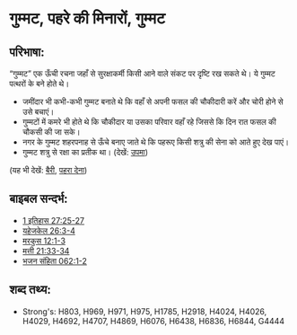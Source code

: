 # गुम्मट, पहरे की मिनारों, गुम्मट #

## परिभाषा: ##

“गुम्मट” एक ऊँची रचना जहाँ से सुरक्षाकर्मी किसी आने वाले संकट पर दृष्टि रख सकते थे। ये गुम्मट पत्थरों के बने होते थे।

* जमींदार भी कभी-कभी गुम्मट बनाते थे कि वहाँ से अपनी फसल की चौकीदारी करें और चोरी होने से उसे बचाएं।
* गुम्मटों में कमरे भी होते थे कि चौकीदार या उसका परिवार वहाँ रहे जिससे कि दिन रात फसल की चौकसी की जा सके।
* नगर के गुम्मट शहरपनाह से ऊँचे बनाए जाते थे कि पहरूए किसी शत्रु की सेना को आते हुए देख पाएं।
* गुम्मट शत्रु से रक्षा का प्रतीक था। (देखें: [उपमा](rc://en/ta/man/translate/figs-metaphor))

(यह भी देखें: [बैरी](../other/adversary.md), [पहरा देना](../other/watch.md))

## बाइबल सन्दर्भ: ##

* [1 इतिहास 27:25-27](rc://en/tn/help/1ch/27/25)
* [यहेजकेल 26:3-4](rc://en/tn/help/ezk/26/03)
* [मरकुस 12:1-3](rc://en/tn/help/mrk/12/01)
* [मत्ती 21:33-34](rc://en/tn/help/mat/21/33)
* [भजन संहिता 062:1-2](rc://en/tn/help/psa/062/001)

## शब्द तथ्य: ##

* Strong's: H803, H969, H971, H975, H1785, H2918, H4024, H4026, H4029, H4692, H4707, H4869, H6076, H6438, H6836, H6844, G4444
